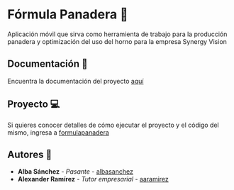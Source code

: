 # Fórmula Panadera 🍞

Aplicación móvil que sirva como herramienta de trabajo para la producción panadera y optimización del uso del horno para la empresa Synergy Vision

## Documentación 📖

Encuentra la documentación del proyecto [aquí](https://github.com/synergyvision/formulapanadera/tree/master/docs)

## Proyecto 💻

Si quieres conocer detalles de cómo ejecutar el proyecto y el código del mismo, ingresa a [formulapanadera](https://github.com/synergyvision/formulapanadera/tree/master/formulapanadera)

## Autores 📝

- **Alba Sánchez** - _Pasante_ - [albasanchez](https://github.com/albasanchez)
- **Alexander Ramírez** - _Tutor empresarial_ - [aaramirez](https://github.com/aaramirez)

